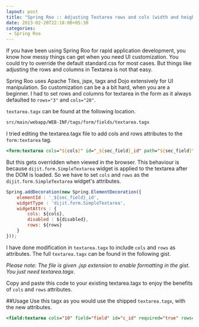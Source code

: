 ```yaml
---
layout: post
title: "Spring Roo :: Adjusting Textarea rows and cols (width and height)"
date: 2013-02-20T22:18:00+05:30
categories:
 - Spring Roo
---
```

If you have been using Spring Roo for rapid application development, you know how messy things can get when you need UI customization. You could try to override the default standard.css  for most cases. But things like adjusting the rows and columns in Textarea is not that easy.

Spring Roo uses Apache Tiles, jspx, tagx and Dojo extensively for UI manipulation. So customization can be a a bit hard, when you are a beginner. I had to set rows and columns for textarea in the form as it always defaulted to <code>rows="3"</code> and <code>cols="20"</code>.

<code>textarea.tagx</code> can be found at the following location.

``` html
src/main/webapp/WEB-INF/tags/form/fields/textarea.tagx
```

I tried editing the textarea.tagx file to add cols and rows attributes to the <code>form:textarea</code> tag.

``` jsp
<form:textarea cols="${cols}" id="_${sec_field}_id" path="${sec_field}" disabled="${disabled}" rows="${rows}"/>
```

But this gets overridden when viewed in the browser. This behaviour is because <code>dijit.form.SimpleTextarea</code> widget is applied to the textarea after the DOM is loaded. So we have to set <code>cols</code> and <code>rows</code> as the <code>dijit.form.SimpleTextarea</code> widget's attributes.

``` javascript
Spring.addDecoration(new Spring.ElementDecoration({
    elementId : '_${sec_field}_id',
    widgetType : 'dijit.form.SimpleTextarea',
    widgetAttrs : {
        cols: ${cols},
        disabled : ${disabled},
        rows: ${rows}
    }
}));
```

I have done modification in <code>textarea.tagx</code> to include <code>cols</code> and <code>rows</code> as attributes. The full <code>textarea.tagx</code> can be found in the following gist.

<script src="https://gist.github.com/WarFox/4996682.js"></script> 
<em>Please note: The file is given .jsp extension to enable formatting in the gist. You just need textarea.tagx.</em>

Copy and paste this code to your existing textarea.tagx to enjoy the benefits of <code>cols</code> and <code>rows</code> attributes.

##Usage</h2>
Use this tagx as you would use the shipped <code>textarea.tagx</code>, with the new attributes.
``` jsp
<field:textarea cols="10" field="field" id="c_id" required="true" rows="40" z="/vGKcV8LFnbjXO2Rf9V1g3MB35o="/>
```

